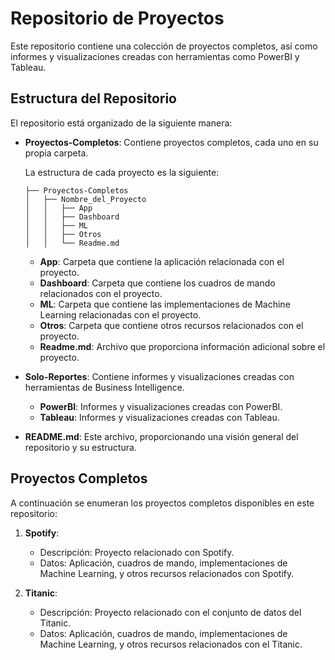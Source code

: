 # Repositorio de Proyectos

Este repositorio contiene una colección de proyectos completos, así como informes y visualizaciones creadas con herramientas como PowerBI y Tableau.

## Estructura del Repositorio

El repositorio está organizado de la siguiente manera:

- **Proyectos-Completos**: Contiene proyectos completos, cada uno en su propia carpeta.

  La estructura de cada proyecto es la siguiente:

  ```
  ├── Proyectos-Completos
  │   ├── Nombre_del_Proyecto
  │   │   ├── App
  │   │   ├── Dashboard
  │   │   ├── ML
  │   │   ├── Otros
  │   │   └── Readme.md
  ```

  - **App**: Carpeta que contiene la aplicación relacionada con el proyecto.
  - **Dashboard**: Carpeta que contiene los cuadros de mando relacionados con el proyecto.
  - **ML**: Carpeta que contiene las implementaciones de Machine Learning relacionadas con el proyecto.
  - **Otros**: Carpeta que contiene otros recursos relacionados con el proyecto.
  - **Readme.md**: Archivo que proporciona información adicional sobre el proyecto.

- **Solo-Reportes**: Contiene informes y visualizaciones creadas con herramientas de Business Intelligence.

  - **PowerBI**: Informes y visualizaciones creadas con PowerBI.
  - **Tableau**: Informes y visualizaciones creadas con Tableau.

- **README.md**: Este archivo, proporcionando una visión general del repositorio y su estructura.

## Proyectos Completos

A continuación se enumeran los proyectos completos disponibles en este repositorio:

1. **Spotify**:
   - Descripción: Proyecto relacionado con Spotify.
   - Datos: Aplicación, cuadros de mando, implementaciones de Machine Learning, y otros recursos relacionados con Spotify.

2. **Titanic**:
   - Descripción: Proyecto relacionado con el conjunto de datos del Titanic.
   - Datos: Aplicación, cuadros de mando, implementaciones de Machine Learning, y otros recursos relacionados con el Titanic.